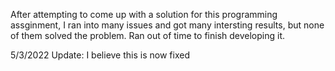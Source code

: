 After attempting to come up with a solution for this programming assginment, I ran into many issues and got many intersting results, but none of them solved the problem.
Ran out of time to finish developing it.

5/3/2022
Update: I believe this is now fixed
